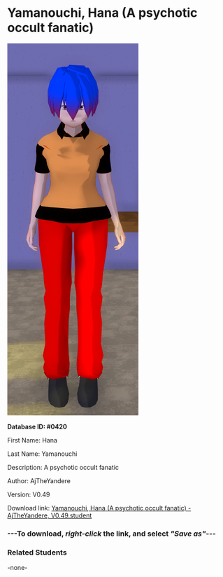 # Yamanouchi, Hana (A psychotic occult fanatic)

<img src="../../Files/Images/Yamanouchi, Hana (A psychotic occult fanatic).png" title="Yamanouchi, Hana (A psychotic occult fanatic) - AjTheYandere, V0.49">

**Database ID: #0420**

First Name: Hana

Last Name: Yamanouchi

Description: A psychotic occult fanatic

Author: AjTheYandere

Version: V0.49

Download link: <a href="https://raw.githubusercontent.com/Arbiter1223/Daigaku-Gurashi-Custom-Students/master/Files/Student%20Files/Yamanouchi%2C%20Hana%20(A%20psychotic%20occult%20fanatic)%20-%20AjTheYandere%2C%20V0.49.student">Yamanouchi, Hana (A psychotic occult fanatic) - AjTheYandere, V0.49.student</a>

### ---**To download, _right-click_ the link, and select _"Save as"_**---

### Related Students

-none-
